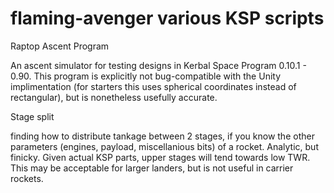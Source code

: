 # flaming-avenger various KSP scripts
Raptop Ascent Program

An ascent simulator for testing designs in Kerbal Space Program 0.10.1 - 0.90. This program is explicitly not bug-compatible with the Unity implimentation (for starters this uses spherical coordinates instead of rectangular), but is nonetheless usefully accurate.


Stage split

finding how to distribute tankage between 2 stages, if you know the other parameters (engines, payload, miscellanious bits) of a rocket. Analytic, but finicky. Given actual KSP parts, upper stages will tend towards low TWR. This may be acceptable for larger landers, but is not useful in carrier rockets.

